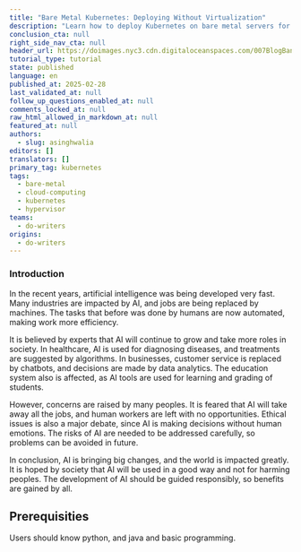 ```yaml
---
title: "Bare Metal Kubernetes: Deploying Without Virtualization"
description: "Learn how to deploy Kubernetes on bare metal servers for maximum performance and flexibility. Optimize your infrastructure for containerized workload."
conclusion_cta: null
right_side_nav_cta: null
header_url: https://doimages.nyc3.cdn.digitaloceanspaces.com/007BlogBanners2024/k8s-user-adoption-1(lavender).png
tutorial_type: tutorial
state: published
language: en
published_at: 2025-02-28
last_validated_at: null
follow_up_questions_enabled_at: null
comments_locked_at: null
raw_html_allowed_in_markdown_at: null
featured_at: null
authors:
  - slug: asinghwalia
editors: []
translators: []
primary_tag: kubernetes
tags:
  - bare-metal
  - cloud-computing
  - kubernetes
  - hypervisor
teams:
  - do-writers
origins:
  - do-writers
---
```

### Introduction
In the recent years, artificial intelligence was being developed very fast. Many industries are impacted by AI, and jobs are being replaced by machines. The tasks that before was done by humans are now automated, making work more efficiency.

It is believed by experts that AI will continue to grow and take more roles in society. In healthcare, AI is used for diagnosing diseases, and treatments are suggested by algorithms. In businesses, customer service is replaced by chatbots, and decisions are made by data analytics. The education system also is affected, as AI tools are used for learning and grading of students.

However, concerns are raised by many peoples. It is feared that AI will take away all the jobs, and human workers are left with no opportunities. Ethical issues is also a major debate, since AI is making decisions without human emotions. The risks of AI are needed to be addressed carefully, so problems can be avoided in future.

In conclusion, AI is bringing big changes, and the world is impacted greatly. It is hoped by society that AI will be used in a good way and not for harming peoples. The development of AI should be guided responsibly, so benefits are gained by all.





## Prerequisities
Users should know python, and java and basic programming.



